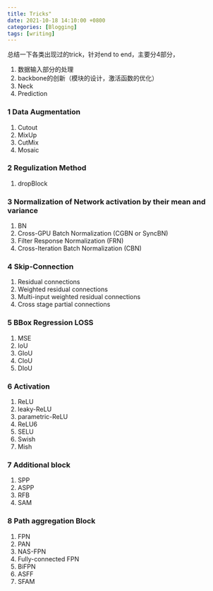 ```yaml
---
title: Tricks"
date: 2021-10-18 14:10:00 +0800
categories: [Blogging]
tags: [writing]
---
```


总结一下各类出现过的trick，针对end to end，主要分4部分，

1. 数据输入部分的处理
2. backbone的创新（模块的设计，激活函数的优化）
3. Neck
4. Prediction

### 1 Data Augmentation

1. Cutout
2. MixUp
3. CutMix
4. Mosaic

### 2 Regulization Method

1. dropBlock

### 3 Normalization of Network activation by their mean and variance

1. BN
2. Cross-GPU Batch Normalization (CGBN or SyncBN)
3. Filter Response Normalization (FRN) 
4. Cross-Iteration Batch Normalization (CBN)

### 4 Skip-Connection

1. Residual connections
2. Weighted residual connections
3. Multi-input weighted residual connections
4. Cross stage partial connections

### 5 BBox Regression LOSS

1. MSE
2. IoU
3. GIoU
4. CIoU
5. DIoU

### 6 Activation

1. ReLU
2. leaky-ReLU
3. parametric-ReLU
4. ReLU6
5. SELU
6. Swish
7. Mish

### 7 Additional block

1. SPP
2. ASPP
3. RFB
4. SAM

### 8 Path  aggregation Block

1. FPN
2. PAN
3. NAS-FPN
4. Fully-connected FPN
5. BiFPN
6. ASFF
7. SFAM

